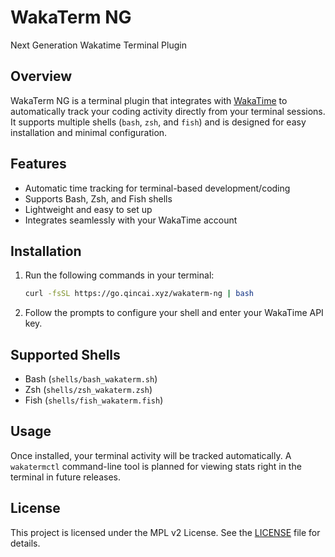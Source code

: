 # WakaTerm NG

Next Generation Wakatime Terminal Plugin

## Overview

WakaTerm NG is a terminal plugin that integrates with [WakaTime](https://wakatime.com/) to automatically track your coding activity directly from your terminal sessions. It supports multiple shells (`bash`, `zsh`, and `fish`) and is designed for easy installation and minimal configuration.

## Features

- Automatic time tracking for terminal-based development/coding
- Supports Bash, Zsh, and Fish shells
- Lightweight and easy to set up
- Integrates seamlessly with your WakaTime account

## Installation

1. Run the following commands in your terminal:

   ```bash
   curl -fsSL https://go.qincai.xyz/wakaterm-ng | bash
   ```

2. Follow the prompts to configure your shell and enter your WakaTime API key.

## Supported Shells

- Bash (`shells/bash_wakaterm.sh`)
- Zsh (`shells/zsh_wakaterm.zsh`)
- Fish (`shells/fish_wakaterm.fish`)

## Usage

Once installed, your terminal activity will be tracked automatically. A `wakatermctl` command-line tool is planned for viewing stats right in the terminal in future releases.

## License

This project is licensed under the MPL v2 License. See the [LICENSE](LICENSE) file for details.
